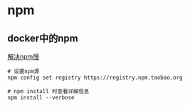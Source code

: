 # npm

## docker中的npm

[解决npm慢](https://blog.csdn.net/wenxuankeji/article/details/135658361)

```shell
# 设置npm源
npm config set registry https://registry.npm.taobao.org

# npm install 时查看详细信息
npm install --verbose
```


